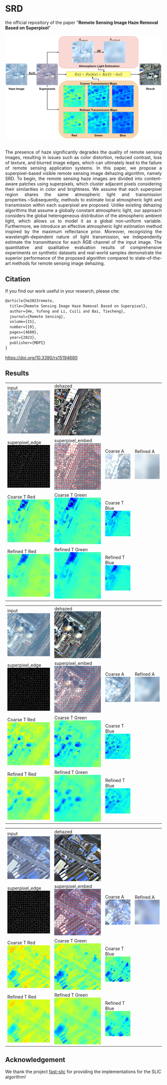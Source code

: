 # SRD
the official repository of the paper "**Remote Sensing Image Haze Removal Based on Superpixel**"


<center>
<img src="./img/SRD.png" alt="SRD" />
</center>
<br/>
<p style="text-align:justify">The presence of haze significantly degrades the quality of remote sensing images, resulting in issues such as color distortion, reduced contrast, loss of texture, and blurred image edges, which can ultimately lead to the failure of remote sensing application systems. In this paper, we propose a superpixel-based visible remote sensing image dehazing algorithm, namely SRD. To begin, the remote sensing haze images are divided into content-aware patches using superpixels, which cluster adjacent pixels considering their similarities in color and brightness. We assume that each superpixel region shares the same atmospheric light and transmission properties.~Subsequently, methods to estimate local atmospheric light and transmission within each superpixel are proposed. Unlike existing dehazing algorithms that assume a globally constant atmospheric light, our approach considers the global heterogeneous distribution of the atmospheric ambient light, which allows us to model it as a global non-uniform variable. Furthermore, we introduce an effective atmospheric light estimation method inspired by the maximum reflectance prior. Moreover, recognizing the wavelength-dependent nature of light transmission, we independently estimate the transmittance for each RGB channel of the input image. The quantitative and qualitative evaluation results of comprehensive experiments on synthetic datasets and real-world samples demonstrate the superior performance of the proposed algorithm compared to state-of-the-art methods for remote sensing image dehazing.</p>


## Citation

If you find our work useful in your research, please cite:

```tex
@article{he2023remote,
  title={Remote Sensing Image Haze Removal Based on Superpixel},
  author={He, Yufeng and Li, Cuili and Bai, Tiecheng},
  journal={Remote Sensing},
  volume={15},
  number={19},
  pages={4680},
  year={2023},
  publisher={MDPI}
}
```

https://doi.org/10.3390/rs15194680


## Results

<table>
<tr>
	<td>input<img src="./img/hazy/AID_railwaystation_22.jpg" width="100%" alt="input" /></td>
	<td>dehazed<img src="./img/result/AID_railwaystation_22.jpg" width="100%" alt="SRD" /></td>
</tr>
<tr>
	<td>superpixel_edge<img src="./img/result/AID_railwaystation_22_superpixel.jpg" width="100%" alt="input" /></td>
	<td>superpixel_embed<img src="./img/result/AID_railwaystation_22_embed.jpg" width="100%" alt="SRD" /></td>
    <td>Coarse A<img src="./img/result/AID_railwaystation_22_Acoarse.jpg" width="100%" alt="input" /></td>
	<td>Refined A<img src="./img/result/AID_railwaystation_22_Arefine.jpg" width="100%" alt="SRD" /></td>
</tr>
<tr>
	<td>Coarse T Red<img src="./img/result/AID_railwaystation_22_TR_coarse.jpg" width="100%" alt="SRD_TR_Coarse" /></td>
	<td>Coarse T Green<img src="./img/result/AID_railwaystation_22_TG_coarse.jpg" width="100%" alt="SRD_TG_Coarse" /></td>
     <td>Coarse T Blue<img src="./img/result/AID_railwaystation_22_TB_coarse.jpg" width="100%" alt="SRD_TB_Coarse" /></td>
</tr>
<tr>
<td>Refined T Red<img src="./img/result/AID_railwaystation_22_TR_refine.jpg" width="100%" alt="SRD_TR_refined" /></td>
	<td>Refined T Green<img src="./img/result/AID_railwaystation_22_TG_refine.jpg" width="100%" alt="SRD_TG_refined" /></td>
     <td>Refined T Blue<img src="./img/result/AID_railwaystation_22_TB_refine.jpg" width="100%" alt="SRD_TB_refined" /></td>
</tr>
</table>

<table>
<tr>
	<td>input<img src="./img/hazy/DIOR_TEST_13848.jpg" width="100%" alt="input" /></td>
	<td>dehazed<img src="./img/result/DIOR_TEST_13848.jpg" width="100%" alt="SRD" /></td>
</tr>
<tr>
	<td>superpixel_edge<img src="./img/result/DIOR_TEST_13848_superpixel.jpg" width="100%" alt="input" /></td>
	<td>superpixel_embed<img src="./img/result/DIOR_TEST_13848_embed.jpg" width="100%" alt="SRD" /></td>
    <td>Coarse A<img src="./img/result/DIOR_TEST_13848_Acoarse.jpg" width="100%" alt="input" /></td>
	<td>Refined A<img src="./img/result/DIOR_TEST_13848_Arefine.jpg" width="100%" alt="SRD" /></td>
</tr>
<tr>
	<td>Coarse T Red<img src="./img/result/DIOR_TEST_13848_TR_coarse.jpg" width="100%" alt="SRD_TR_Coarse" /></td>
	<td>Coarse T Green<img src="./img/result/DIOR_TEST_13848_TG_coarse.jpg" width="100%" alt="SRD_TG_Coarse" /></td>
     <td>Coarse T Blue<img src="./img/result/DIOR_TEST_13848_TB_coarse.jpg" width="100%" alt="SRD_TB_Coarse" /></td>
</tr>
<tr>
<td>Refined T Red<img src="./img/result/DIOR_TEST_13848_TR_refine.jpg" width="100%" alt="SRD_TR_refined" /></td>
	<td>Refined T Green<img src="./img/result/DIOR_TEST_13848_TG_refine.jpg" width="100%" alt="SRD_TG_refined" /></td>
     <td>Refined T Blue<img src="./img/result/DIOR_TEST_13848_TB_refine.jpg" width="100%" alt="SRD_TB_refined" /></td>
</tr>
</table>

<table>
<tr>
	<td>input<img src="./img/hazy/AID_industrial_107.jpg" width="100%" alt="input" /></td>
	<td>dehazed<img src="./img/result/AID_industrial_107.jpg" width="100%" alt="SRD" /></td>
</tr>
<tr>
	<td>superpixel_edge<img src="./img/result/AID_industrial_107_superpixel.jpg" width="100%" alt="input" /></td>
	<td>superpixel_embed<img src="./img/result/AID_industrial_107_embed.jpg" width="100%" alt="SRD" /></td>
    <td>Coarse A<img src="./img/result/AID_industrial_107_Acoarse.jpg" width="100%" alt="input" /></td>
	<td>Refined A<img src="./img/result/AID_industrial_107_Arefine.jpg" width="100%" alt="SRD" /></td>
</tr>
<tr>
	<td>Coarse T Red<img src="./img/result/AID_industrial_107_TR_coarse.jpg" width="100%" alt="SRD_TR_Coarse" /></td>
	<td>Coarse T Green<img src="./img/result/AID_industrial_107_TG_coarse.jpg" width="100%" alt="SRD_TG_Coarse" /></td>
     <td>Coarse T Blue<img src="./img/result/AID_industrial_107_TB_coarse.jpg" width="100%" alt="SRD_TB_Coarse" /></td>
</tr>
<tr>
<td>Refined T Red<img src="./img/result/AID_industrial_107_TR_refine.jpg" width="100%" alt="SRD_TR_refined" /></td>
	<td>Refined T Green<img src="./img/result/AID_industrial_107_TG_refine.jpg" width="100%" alt="SRD_TG_refined" /></td>
     <td>Refined T Blue<img src="./img/result/AID_industrial_107_TB_refine.jpg" width="100%" alt="SRD_TB_refined" /></td>
</tr>
</table>

## Acknowledgement

We thank the project  [fast-slic](https://github.com/Algy/fast-slic) for providing the implementations for the SLIC algorithm!





